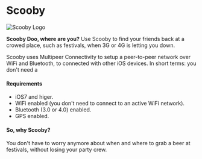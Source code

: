 Scooby
========
![Scooby Logo](http://cloud.lucbronsdijk.nl/061Q1o372I38/scooby-logo.png)

**Scooby Doo, where are you?**
Use Scooby to find your friends back at a crowed place, such as festivals, when 3G or 4G is letting you down.

Scooby uses Multipeer Connectivity to setup a peer-to-peer network over WiFi and Bluetooth, to connected with other iOS devices. 
In short terms: you don't need a 

#### Requirements
* iOS7 and higer.
* WiFi enabled (you don't need to connect to an active WiFi network).
* Bluetooth (3.0 or 4.0) enabled.
* GPS enabled.

#### So, why Scooby?
You don't have to worry anymore about when and where to grab a beer at festivals, without losing your party crew.


